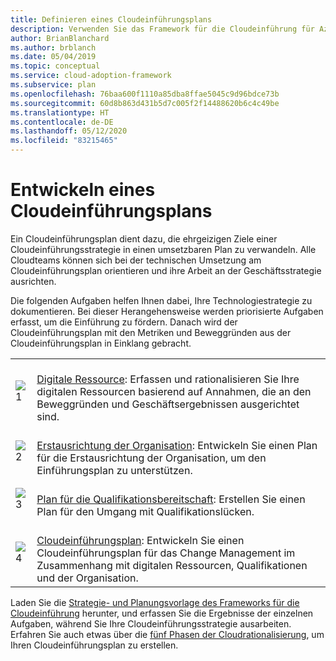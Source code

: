 ```yaml
---
title: Definieren eines Cloudeinführungsplans
description: Verwenden Sie das Framework für die Cloudeinführung für Azure, um zu erfahren, wie Sie technische Maßnahmen mit einem definierten Cloudeinführungsplan durchführen.
author: BrianBlanchard
ms.author: brblanch
ms.date: 05/04/2019
ms.topic: conceptual
ms.service: cloud-adoption-framework
ms.subservice: plan
ms.openlocfilehash: 76baa600f1110a85dba8ffae5045c9d96bdce73b
ms.sourcegitcommit: 60d8b863d431b5d7c005f2f14488620b6c4c49be
ms.translationtype: HT
ms.contentlocale: de-DE
ms.lasthandoff: 05/12/2020
ms.locfileid: "83215465"
---
```

<!-- docsTest:ignore Microsoft-Cloud-Adoption-Framework-Strategy-and-Plan-Template -->

<!-- markdownlint-disable MD026 -->

# <a name="develop-a-cloud-adoption-plan"></a>Entwickeln eines Cloudeinführungsplans

Ein Cloudeinführungsplan dient dazu, die ehrgeizigen Ziele einer Cloudeinführungsstrategie in einen umsetzbaren Plan zu verwandeln. Alle Cloudteams können sich bei der technischen Umsetzung am Cloudeinführungsplan orientieren und ihre Arbeit an der Geschäftsstrategie ausrichten.

Die folgenden Aufgaben helfen Ihnen dabei, Ihre Technologiestrategie zu dokumentieren. Bei dieser Herangehensweise werden priorisierte Aufgaben erfasst, um die Einführung zu fördern. Danach wird der Cloudeinführungsplan mit den Metriken und Beweggründen aus der Cloudeinführungsplan in Einklang gebracht.

<!-- markdownlint-disable MD033 -->
<!-- docsTest:ignore images _images -->

| | |
|---|---|
| ![1](../_images/icons/1.png)     | <br>[Digitale Ressource](../digital-estate/rationalize.md): Erfassen und rationalisieren Sie Ihre digitalen Ressourcen basierend auf Annahmen, die an den Beweggründen und Geschäftsergebnissen ausgerichtet sind.                                |
| ![2](../_images/icons/2.png)     | <br>[Erstausrichtung der Organisation](./initial-org-alignment.md): Entwickeln Sie einen Plan für die Erstausrichtung der Organisation, um den Einführungsplan zu unterstützen.                                |
| ![3](../_images/icons/3.png)     | <br>[Plan für die Qualifikationsbereitschaft](./adapt-roles-skills-processes.md): Erstellen Sie einen Plan für den Umgang mit Qualifikationslücken.                                |
| ![4](../_images/icons/4.png)      | <br>[Cloudeinführungsplan](./plan-intro.md): Entwickeln Sie einen Cloudeinführungsplan für das Change Management im Zusammenhang mit digitalen Ressourcen, Qualifikationen und der Organisation.                        |

Laden Sie die [Strategie- und Planungsvorlage des Frameworks für die Cloudeinführung](https://archcenter.blob.core.windows.net/cdn/fusion/readiness/Microsoft-Cloud-Adoption-Framework-Strategy-and-Plan-Template.docx) herunter, und erfassen Sie die Ergebnisse der einzelnen Aufgaben, während Sie Ihre Cloudeinführungsstrategie ausarbeiten. Erfahren Sie auch etwas über die [fünf Phasen der Cloudrationalisierung](../digital-estate/5-rs-of-rationalization.md), um Ihren Cloudeinführungsplan zu erstellen.
